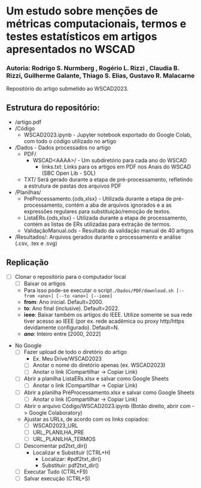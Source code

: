 # Um estudo sobre menções de métricas computacionais, termos e testes estatísticos em artigos apresentados no WSCAD

### Autoria: Rodrigo S. Nurmberg , Rogério L. Rizzi , Claudia B. Rizzi, Guilherme Galante, Thiago S. Elias, Gustavo R. Malacarne

Repositório do artigo submetido ao WSCAD2023.

## Estrutura do repositório:

 - /artigo.pdf
 - /Código
	 - WSCAD2023.ipynb - Jupyter notebook exportado do Google Colab, com todo o código utilizado no artigo
 - /Dados - Dados processados no artigo
	 - PDF/
		 -	WSCAD\<AAAA\>/ - Um subdiretório para cada ano do WSCAD
			 - links.txt: Links para os artigos em PDF nos Anais do WSCAD (SBC Open Lib - SOL)
	 - TXT/ Será gerado durante a etapa de pré-processamento, refletindo a estrutura de pastas dos arquivos PDF
 - /Planilhas/
	 - PréProcessamento.{ods,xlsx} - Utilizada durante a etapa de pré-processamento, contém a aba de arquivos ignorados e a as expressões regulares para substituição/remoção de textos.
	 - ListaERs.{ods,xlsx} - Utilizada durante a etapa de processamento, contém as listas de ERs utilizadas para extração de termos.
	 - ValidaçãoManual.ods - Resultado da validação manual de 40 artigos
 - /Resultados/: Arquivos gerados durante o processamento e análise (.csv, .tex e .svg)


## Replicação
 - [ ] Clonar o repositório para o computador local
	 - [ ] Baixar os artigos
	- Para isso pode-se executar o script`./Dados/PDF/download.sh [--from <ano>] [--to <ano>] [--ieee]`
	- **from**: Ano inicial. Default=2000.
	- **to**: Ano final (inclusive). Default=2022.
	- **ieee**: Baixar também os artigos do IEEE. Utilize somente se sua rede tiver acesso ao IEEE (por ex. rede acadêmica ou proxy http/https devidamente configurado). Default=N.
	- ***ano***: Inteiro entre [2000, 2022]
- No Google
	 - [ ] Fazer upload de todo o diretório do artigo
		 - Ex. Meu Drive/WSCAD2023
		 - [ ] Anotar o nome do diretório apenas (ex. WSCAD2023)
		 - [ ] Anotar o link (Compartilhar -> Copiar Link)
	 - [ ] Abrir a planilha ListaERs.xlsx e salvar como Google Sheets
		 - [ ] Anotar o link (Compartilhar -> Copiar Link)
	 - [ ] Abrir a planilha PréProcessamento.xlsx e salvar como Google Sheets
		 - [ ] Anotar o link (Compartilhar -> Copiar Link)
	 - [ ] Abrir o arquivo Código/WSCAD2023.ipynb (Botão direito, abrir com -> Google Colaboratory)
	 - Ajustar as URLs, de acordo com os links copiados:
		 - [ ] WSCAD2023_URL
		 - [ ] URL_PLANILHA_PRE
		 - [ ] URL_PLANILHA_TERMOS
	 - [ ] Descomentar pd2txt_dir()
		 - Localizar e Substituir (CTRL+H)
			 - Localizar: \#pdf2txt_dir()
			 - Substituir: pdf2txt_dir()
	 - [ ] Executar Tudo (CTRL+F9)
	 - [ ] Salvar execução (CTRL+S)
